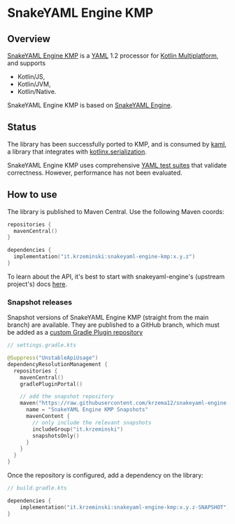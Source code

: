 # SnakeYAML Engine KMP

## Overview

[SnakeYAML Engine KMP](https://github.com/krzema12/snakeyaml-engine-kmp)
is a 
[YAML](http://yaml.org) 
1.2 processor for
[Kotlin Multiplatform](https://kotlinlang.org/docs/multiplatform.html),
and supports

* Kotlin/JS,
* Kotlin/JVM,
* Kotlin/Native.

SnakeYAML Engine KMP is based on
[SnakeYAML Engine](https://bitbucket.org/snakeyaml/snakeyaml-engine/).

## Status

The library has been successfully ported to KMP, and is consumed by [kaml](https://github.com/charleskorn/kaml),
a library that integrates with [kotlinx.serialization](https://github.com/Kotlin/kotlinx.serialization).

SnakeYAML Engine KMP uses comprehensive [YAML test suites](https://github.com/yaml/yaml-test-suite) that validate correctness. However, performance has not been evaluated.

## How to use

The library is published to Maven Central. Use the following Maven coords:

```kts
repositories {
  mavenCentral()
}

dependencies {
  implementation("it.krzeminski:snakeyaml-engine-kmp:x.y.z")
}
```

To learn about the API, it's best to start with snakeyaml-engine's (upstream project's) docs [here](https://bitbucket.org/snakeyaml/snakeyaml-engine/wiki/Documentation).

### Snapshot releases

Snapshot versions of SnakeYAML Engine KMP (straight from the main branch) are available. 
They are published to a GitHub branch, which must be added as a
[custom Gradle Plugin repository](https://docs.gradle.org/current/userguide/plugins.html#sec:custom_plugin_repositories)

```kts
// settings.gradle.kts

@Suppress("UnstableApiUsage")
dependencyResolutionManagement {
  repositories {
    mavenCentral()
    gradlePluginPortal()

    // add the snapshot repository
    maven("https://raw.githubusercontent.com/krzema12/snakeyaml-engine-kmp/artifacts/m2/") {
      name = "SnakeYAML Engine KMP Snapshots"
      mavenContent {
        // only include the relevant snapshots
        includeGroup("it.krzeminski")
        snapshotsOnly()
      }
    }
  }
}
```

Once the repository is configured, add a dependency on the library:

```kts
// build.gradle.kts

dependencies {
    implementation("it.krzeminski:snakeyaml-engine-kmp:x.y.z-SNAPSHOT")
}
```
